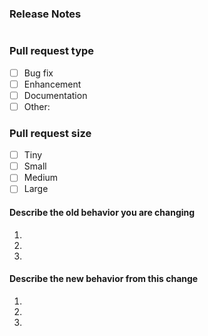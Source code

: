 <!--- Release Notes
Your one liner release notes here
--->
### Release Notes
```

```

### Pull request type
- [ ] Bug fix
- [ ] Enhancement
- [ ] Documentation
- [ ] Other: 

### Pull request size
- [ ] Tiny
- [ ] Small
- [ ] Medium
- [ ] Large

#### Describe the old behavior you are changing
1. 
2. 
3. 

#### Describe the new behavior from this change
1. 
2. 
3. 
